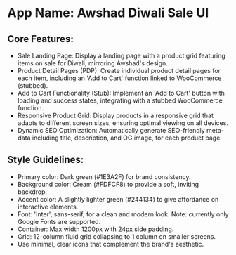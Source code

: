 # **App Name**: Awshad Diwali Sale UI

## Core Features:

- Sale Landing Page: Display a landing page with a product grid featuring items on sale for Diwali, mirroring Awshad's design.
- Product Detail Pages (PDP): Create individual product detail pages for each item, including an 'Add to Cart' function linked to WooCommerce (stubbed).
- Add to Cart Functionality (Stub): Implement an 'Add to Cart' button with loading and success states, integrating with a stubbed WooCommerce function.
- Responsive Product Grid: Display products in a responsive grid that adapts to different screen sizes, ensuring optimal viewing on all devices.
- Dynamic SEO Optimization: Automatically generate SEO-friendly meta-data including title, description, and OG image, for each product page.

## Style Guidelines:

- Primary color: Dark green (#1E3A2F) for brand consistency.
- Background color: Cream (#FDFCF8) to provide a soft, inviting backdrop.
- Accent color: A slightly lighter green (#244134) to give affordance on interactive elements.
- Font: 'Inter', sans-serif, for a clean and modern look. Note: currently only Google Fonts are supported.
- Container: Max width 1200px with 24px side padding.
- Grid: 12-column fluid grid collapsing to 1 column on smaller screens.
- Use minimal, clear icons that complement the brand's aesthetic.
